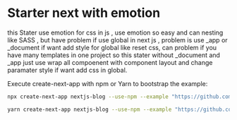 # Starter next with emotion
this Stater use emotion for css in js , use emotion so easy and can nesting like SASS , but have problem if use global in next js , problem is use _app or _document if want add style for global like reset css, can problem if you have many templates in one project so this stater without _document and _app just use wrap all compoenent with component layout and change paramater style if want add css in global.  


Execute create-next-app with npm or Yarn to bootstrap the example:

```bash
npx create-next-app nextjs-blog --use-npm --example "https://github.com/nndwn/nextjs-example/tree/main/nextjs-starter-emotion"
```
```bash
yarn create-next-app nextjs-blog --use-npm --example "https://github.com/nndwn/nextjs-example/tree/main/nextjs-starter-emotion"
```
